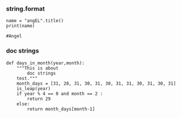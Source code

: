 ### string.format

```=python
name = "angEL".title()
print(name)

#Angel

```

### doc strings

```=python
def days_in_month(year,month):
    """This is about
        doc strings
    test."""
    month_days = [31, 28, 31, 30, 31, 30, 31, 31, 30, 31, 30, 31]
    is_leap(year)
    if year % 4 == 0 and month == 2 :
        return 29
    else:
        return month_days[month-1]


```
